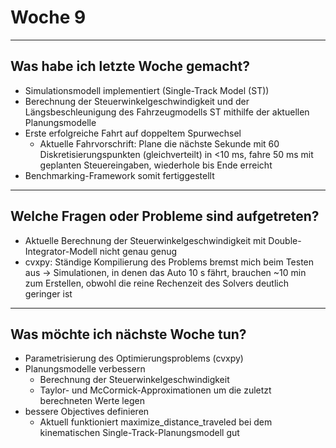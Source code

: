 # Woche 9

---

## Was habe ich letzte Woche gemacht?

- Simulationsmodell implementiert (Single-Track Model (ST))
- Berechnung der Steuerwinkelgeschwindigkeit und der Längsbeschleunigung des Fahrzeugmodells ST mithilfe der aktuellen Planungsmodelle
- Erste erfolgreiche Fahrt auf doppeltem Spurwechsel
  - Aktuelle Fahrvorschrift: Plane die nächste Sekunde mit 60 Diskretisierungspunkten (gleichverteilt) in <10 ms, fahre 50 ms mit geplanten Steuereingaben, wiederhole bis Ende erreicht
- Benchmarking-Framework somit fertiggestellt

---

## Welche Fragen oder Probleme sind aufgetreten?

- Aktuelle Berechnung der Steuerwinkelgeschwindigkeit mit Double-Integrator-Modell nicht genau genug
- cvxpy: Ständige Kompilierung des Problems bremst mich beim Testen aus -> Simulationen, in denen das Auto 10 s fährt, brauchen ~10 min zum Erstellen, obwohl die reine Rechenzeit des Solvers deutlich geringer ist

---

## Was möchte ich nächste Woche tun?

- Parametrisierung des Optimierungsproblems (cvxpy)
- Planungsmodelle verbessern
  - Berechnung der Steuerwinkelgeschwindigkeit
  - Taylor- und McCormick-Approximationen um die zuletzt berechneten Werte legen
- bessere Objectives definieren
  - Aktuell funktioniert maximize_distance_traveled bei dem kinematischen Single-Track-Planungsmodell gut

